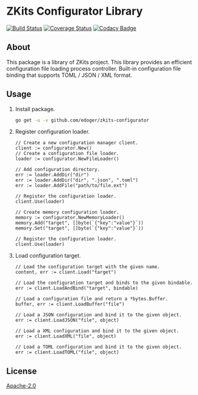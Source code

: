 # ZKits Configurator Library #

[![Build Status](https://travis-ci.org/edoger/zkits-configurator.svg?branch=master)](https://travis-ci.org/edoger/zkits-configurator)
[![Coverage Status](https://coveralls.io/repos/github/edoger/zkits-configurator/badge.svg?branch=master)](https://coveralls.io/github/edoger/zkits-configurator?branch=master)
[![Codacy Badge](https://api.codacy.com/project/badge/Grade/11e8102293d44ede913f7f47603210ef)](https://www.codacy.com/manual/edoger/zkits-configurator?utm_source=github.com&amp;utm_medium=referral&amp;utm_content=edoger/zkits-configurator&amp;utm_campaign=Badge_Grade)

## About ##

This package is a library of ZKits project.
This library provides an efficient configuration file loading process controller. 
Built-in configuration file binding that supports TOML / JSON / XML format.

## Usage ##

 1. Install package.
 
    ```sh
    go get -u -v github.com/edoger/zkits-configurator
    ```

 2. Register configuration loader.
 
    ```
    // Create a new configuration manager client.
    client := configurator.New()
    // Create a configuration file loader.
    loader := configurator.NewFileLoader()

    // Add configuration directory.
    err := loader.AddDir("dir")
    err := loader.AddDir("dir", ".json", ".toml")
    err := loader.AddFile("path/to/file.ext")

    // Register the configuration loader.
    client.Use(loader)

    // Create memory configuration loader.
    memory := configurator.NewMemoryLoader()
    memory.Add("target", []byte(`{"key":"value"}`))
    memory.Set("target", []byte(`{"key":"value"}`))

    // Register the configuration loader.
    client.Use(loader)
    ```
    
 3. Load configuration target.

    ```
    // Load the configuration target with the given name.
    content, err := client.Load("target")
    
    // Load the configuration target and binds to the given bindable.
    err := client.LoadAndBind("target", bindable)
    
    // Load a configuration file and return a *bytes.Buffer.
    buffer, err := client.LoadBuffer("file")
    
    // Load a JSON configuration and bind it to the given object.
    err := client.LoadJSON("file", object)
    
    // Load a XML configuration and bind it to the given object.
    err := client.LoadXML("file", object)
    
    // Load a TOML configuration and bind it to the given object.
    err := client.LoadTOML("file", object)
    ```

## License ##

[Apache-2.0](http://www.apache.org/licenses/LICENSE-2.0)
